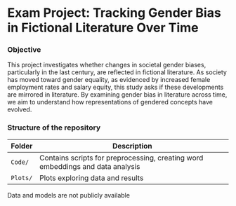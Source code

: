 # Exam Project: Tracking Gender Bias in Fictional Literature Over Time

### Objective

This project investigates whether changes in societal gender biases, particularly in the last century, are reflected in fictional literature. As society has moved toward gender equality, as evidenced by increased female employment rates and salary equity, this study asks if these developments are mirrored in literature. By examining gender bias in literature across time, we aim to understand how representations of gendered concepts have evolved.

### Structure of the repository
| Folder              | Description |
|---------------------------|-------------|
| `Code/`                   | Contains scripts for preprocessing, creating word embeddings and data analysis |
| `Plots/`                  | Plots exploring data and results |

Data and models are not publicly available
